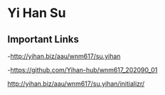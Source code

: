 # Yi Han Su

## Important Links

-http://yihan.biz/aau/wnm617/su.yihan

-https://github.com/Yihan-hub/wnm617_202090_01

http://yihan.biz/aau/wnm617/su.yihan/initializr/

